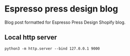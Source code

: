 # Espresso press design blog

Blog post formatted for Espresso Press Design Shopify blog.

## Local http server

```
python3 -m http.server --bind 127.0.0.1 9000
```
